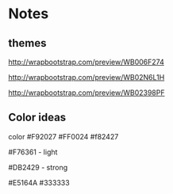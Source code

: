 # Notes

## themes 

http://wrapbootstrap.com/preview/WB006F274

http://wrapbootstrap.com/preview/WB02N6L1H

http://wrapbootstrap.com/preview/WB02398PF


## Color ideas

color
#F92027
#FF0024
#f82427

#F76361 - light

#DB2429 - strong


#E5164A
#333333